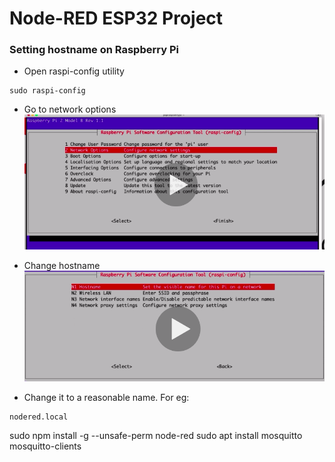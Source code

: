 # Node-RED ESP32 Project

### Setting hostname on Raspberry Pi

* Open raspi-config utility
```
sudo raspi-config
```

* Go to network options
![Network Options](images/raspi_config_network_options.png)

* Change hostname
![Change Hostname](images/raspi_config_change_hostname.png)

* Change it to a reasonable name. For eg:

```
nodered.local
```


sudo npm install -g --unsafe-perm node-red
sudo apt install mosquitto mosquitto-clients
